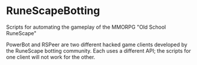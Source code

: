 # RuneScapeBotting
 Scripts for automating the gameplay of the MMORPG "Old School RuneScape"
 
 PowerBot and RSPeer are two different hacked game clients developed by the RuneScape botting community.
 Each uses a different API; the scripts for one client will not work for the other.
